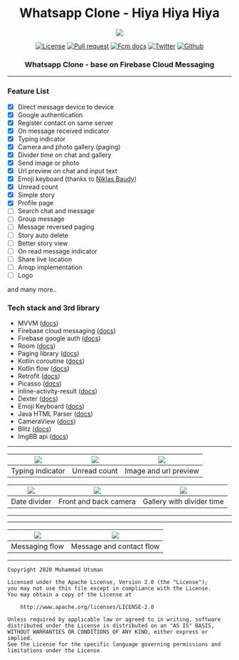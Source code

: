 <h1 align="center">
  Whatsapp Clone - Hiya Hiya Hiya
</h1>

<p align="center">
  <img src="https://i.ibb.co/YdvBMMG/hiya.gif"/>
</p>

<p align="center">
  <a href="LICENSE"><img alt="License" src="https://img.shields.io/github/license/utsmannn/hiya-hiya-hiya"></a>
  <a href="https://github.com/utsmannn/hiya-hiya-hiya/pulls"><img alt="Pull request" src="https://img.shields.io/badge/PRs-welcome-brightgreen.svg?style=flat"></a>
  <a href="https://firebase.google.com/docs/cloud-messaging"><img alt="Fcm docs" src="https://img.shields.io/badge/Firebase-FCM-orange?logo=firebase&style=flat"></a>
  <a href="https://twitter.com/utsmannn"><img alt="Twitter" src="https://img.shields.io/twitter/follow/utsmannn"></a>
  <a href="https://github.com/utsmannn"><img alt="Github" src="https://img.shields.io/github/followers/utsmannn?label=follow&style=social"></a>
  <h3 align="center">Whatsapp Clone - base on Firebase Cloud Messaging </h3>
</p>

---
### Feature List
- [x] Direct message device to device
- [x] Google authentication
- [x] Register contact on same server
- [x] On message received indicator
- [x] Typing indicator
- [x] Camera and photo gallery (paging)
- [x] Divider time on chat and gallery
- [x] Send image or photo
- [x] Url preview on chat and input text
- [x] Emoji keyboard (thanks to [Niklas Baudy](https://github.com/vanniktech/Emoji))
- [x] Unread count
- [x] Simple story
- [x] Profile page
- [ ] Search chat and message
- [ ] Group message
- [ ] Message reversed paging
- [ ] Story auto delete
- [ ] Better story view
- [ ] On read message indicator
- [ ] Share live location
- [ ] Amqp implementation
- [ ] Logo

and many more..

### Tech stack and 3rd library
- MVVM ([docs](https://developer.android.com/jetpack/guide))
- Firebase cloud messaging ([docs](https://firebase.google.com/docs/cloud-messaging))
- Firebase google auth ([docs](https://firebase.google.com/docs/auth/android/google-signin))
- Room ([docs](https://developer.android.com/topic/libraries/architecture/room?gclid=EAIaIQobChMIj9zd-Y-_6wIVF6qWCh1iewBqEAAYASAAEgIKd_D_BwE&gclsrc=aw.ds))
- Paging library ([docs](https://developer.android.com/topic/libraries/architecture/paging))
- Kotlin coroutine ([docs](https://kotlinlang.org/docs/reference/coroutines-overview.html))
- Kotlin flow ([docs](https://kotlinlang.org/docs/reference/coroutines/flow.html))
- Retrofit ([docs](https://square.github.io/retrofit/))
- Picasso ([docs](https://square.github.io/picasso/))
- inline-activity-result ([docs](https://github.com/afollestad/inline-activity-result))
- Dexter ([docs](https://github.com/Karumi/Dexter))
- Emoji Keyboard ([docs](https://github.com/vanniktech/Emoji))
- Java HTML Parser ([docs](https://jsoup.org/))
- CameraView ([docs](https://github.com/natario1/CameraView))
- Blitz ([docs](https://github.com/Perfomer/blitz))
- ImgBB api ([docs](https://api.imgbb.com/))

---
|![](https://i.ibb.co/9twKbBC/typing-2.png)|![](https://i.ibb.co/86vwdnS/Screenshot-2020-08-28-at-10.png)|![](https://i.ibb.co/XyLV27b/Screenshot-2020-08-28-at-10-1.png)|
|--|--|--|
|Typing indicator|Unread count|Image and url preview|


|![](https://i.ibb.co/MCQkKjN/Screenshot-2020-08-28-at-10-2.png)|![](https://i.ibb.co/vx7TXHj/Screenshot-2020-08-28-at-10-3.png)|![](https://i.ibb.co/8dxPYVS/Screenshot-2020-08-28-at-10-4.png)|
|--|--|--|
|Date divider|Front and back camera|Gallery with divider time|
---

---
|![](https://i.ibb.co/2S1zcr8/Screenshot-2020-08-28-at-10-6.png)|![](https://i.ibb.co/vPRRrtt/Screenshot-2020-08-28-at-10-7.png)|
|--|--|
|Messaging flow|Message and contact flow|
---

```
Copyright 2020 Muhammad Utsman

Licensed under the Apache License, Version 2.0 (the "License");
you may not use this file except in compliance with the License.
You may obtain a copy of the License at

    http://www.apache.org/licenses/LICENSE-2.0

Unless required by applicable law or agreed to in writing, software
distributed under the License is distributed on an "AS IS" BASIS,
WITHOUT WARRANTIES OR CONDITIONS OF ANY KIND, either express or implied.
See the License for the specific language governing permissions and
limitations under the License.
```